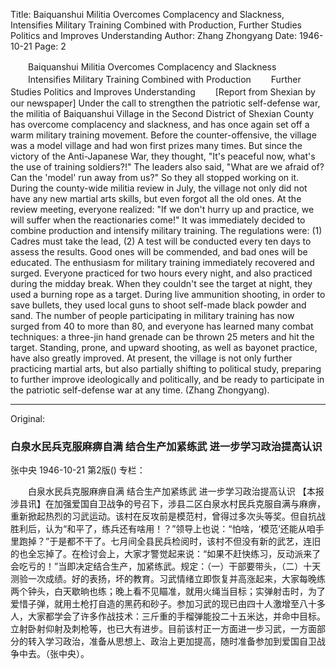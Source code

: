 Title: Baiquanshui Militia Overcomes Complacency and Slackness, Intensifies Military Training Combined with Production, Further Studies Politics and Improves Understanding
Author: Zhang Zhongyang
Date: 1946-10-21
Page: 2

　　Baiquanshui Militia Overcomes Complacency and Slackness
　　Intensifies Military Training Combined with Production
　　Further Studies Politics and Improves Understanding
　　[Report from Shexian by our newspaper] Under the call to strengthen the patriotic self-defense war, the militia of Baiquanshui Village in the Second District of Shexian County has overcome complacency and slackness, and has once again set off a warm military training movement. Before the counter-offensive, the village was a model village and had won first prizes many times. But since the victory of the Anti-Japanese War, they thought, "It's peaceful now, what's the use of training soldiers?!" The leaders also said, "What are we afraid of? Can the 'model' run away from us?" So they all stopped working on it. During the county-wide militia review in July, the village not only did not have any new martial arts skills, but even forgot all the old ones. At the review meeting, everyone realized: "If we don't hurry up and practice, we will suffer when the reactionaries come!" It was immediately decided to combine production and intensify military training. The regulations were: (1) Cadres must take the lead, (2) A test will be conducted every ten days to assess the results. Good ones will be commended, and bad ones will be educated. The enthusiasm for military training immediately recovered and surged. Everyone practiced for two hours every night, and also practiced during the midday break. When they couldn't see the target at night, they used a burning rope as a target. During live ammunition shooting, in order to save bullets, they used local guns to shoot self-made black powder and sand. The number of people participating in military training has now surged from 40 to more than 80, and everyone has learned many combat techniques: a three-jin hand grenade can be thrown 25 meters and hit the target. Standing, prone, and upward shooting, as well as bayonet practice, have also greatly improved. At present, the village is not only further practicing martial arts, but also partially shifting to political study, preparing to further improve ideologically and politically, and be ready to participate in the patriotic self-defense war at any time. (Zhang Zhongyang).



<hr /> 

Original: 


### 白泉水民兵克服麻痹自满  结合生产加紧练武  进一步学习政治提高认识
张中央
1946-10-21
第2版()
专栏：

　　白泉水民兵克服麻痹自满
    结合生产加紧练武
    进一步学习政治提高认识
    【本报涉县讯】在加强爱国自卫战争的号召下，涉县二区白泉水村民兵克服自满与麻痹，重新掀起热烈的习武运动。该村在反攻前是模范村，曾得过多次头等奖。但自抗战胜利后，认为“和平了，练兵还有啥用！？”领导上也说：“怕啥，‘模范’还能从咱手里跑掉？”于是都不干了。七月间全县民兵检阅时，该村不但没有新的武艺，连旧的也全忘掉了。在检讨会上，大家才警觉起来说：“如果不赶快练习，反动派来了会吃亏的！”当即决定结合生产，加紧练武。规定：（一）干部要带头，（二）十天测验一次成绩。好的表扬，坏的教育。习武情绪立即恢复并高涨起来，大家每晚练两个钟头，白天歇晌也练；晚上看不见瞄准，就用火绳当目标；实弹射击时，为了爱惜子弹，就用土枪打自造的黑药和砂子。参加习武的现已由四十人激增至八十多人，大家都学会了许多作战技术：三斤重的手榴弹能投二十五米达，并命中目标。立射卧射仰射及刺枪等，也已大有进步。目前该村正一方面进一步习武，一方面部分的转入学习政治，准备从思想上、政治上更加提高，随时准备参加到爱国自卫战争中去。（张中央）。
